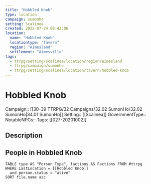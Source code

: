 ```yaml
---
title: "Hobbled Knob"
type: location
campaign: sumonho
setting: Scalinea
created: 2022-07-24 08:42:06
location:
  name: "Hobbled Knob"
  locationtype: "Tavern"
  region: "Aimesland"
  settlement: "Aimesville"
tags:
  - ttrpg/setting/scalinea/location/region/aimesland
  - ttrpg/campaign/sumonho
  - ttrpg/setting/scalinea/location/tavern/hobbled-knob
---
```

# Hobbled Knob

Campaign:: [[30-39 TTRPG/32 Campaigns/32.02 SumonHo/32.02 SumonHo|34.01 SumonHo]]
Setting:: [[Scalinea]]
GovernmentType::
NotableNPCs::
Tags: [[027-20201002]]

## Description



## People in Hobbled Knob

```dataview
TABLE type AS "Person Type", factions AS Factions FROM #ttrpg 
WHERE LastLocation = [[Hobbled Knob]]
  and person.status = "alive"
SORT file.name asc
```



